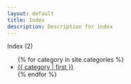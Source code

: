 ```yaml
---
layout: default
title: Index
description: Description for index
---
```

<p>Index (2)</p>

<ul>
    {% for category in site.categories %}
        <li><a href="{{ site.url }}/category/{{ category | first | slugify }}/index.html">{{ category | first }}</a></li>
    {% endfor %}
</ul>